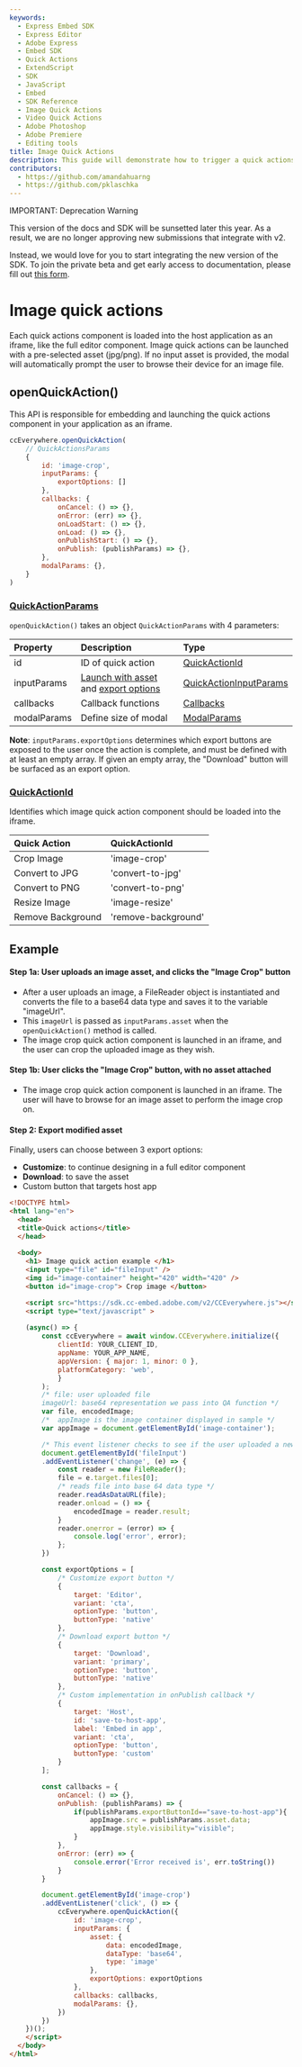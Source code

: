 ```yaml
---
keywords:
  - Express Embed SDK
  - Express Editor
  - Adobe Express
  - Embed SDK
  - Quick Actions
  - ExtendScript
  - SDK
  - JavaScript
  - Embed
  - SDK Reference
  - Image Quick Actions
  - Video Quick Actions
  - Adobe Photoshop
  - Adobe Premiere
  - Editing tools 
title: Image Quick Actions
description: This guide will demonstrate how to trigger a quick actions editor for images.
contributors:
  - https://github.com/amandahuarng
  - https://github.com/pklaschka
---
```


<InlineAlert variant="warning" slots="header, text1, text2" />

IMPORTANT: Deprecation Warning

This version of the docs and SDK will be sunsetted later this year. As a result, we are no longer approving new submissions that integrate with v2.

Instead, we would love for you to start integrating the new version of the SDK. To join the private beta and get early access to documentation, please fill out [this form](https://airtable.com/shryiOk1VwoWxUCZs?prefill_Platform=Adobe%20Express%20Embed%20SDK&hide_Platform=true).

# Image quick actions

Each quick actions component is loaded into the host application as an iframe, like the full editor component. Image quick actions can be launched with a pre-selected asset (jpg/png). If no input asset is provided, the modal will automatically prompt the user to browse their device for an image file.

## openQuickAction()

This API is responsible for embedding and launching the quick actions component in your application as an iframe.

```js
ccEverywhere.openQuickAction(
    // QuickActionsParams
    {
        id: 'image-crop', 
        inputParams: {
            exportOptions: []
        },
        callbacks: {
            onCancel: () => {},
            onError: (err) => {},
            onLoadStart: () => {},
            onLoad: () => {},
            onPublishStart: () => {},
            onPublish: (publishParams) => {},
        },
        modalParams: {},
    }
)
```

### [QuickActionParams](../../../reference/quick_actions/index.md#quickactionparams)

`openQuickAction()` takes an object `QuickActionParams` with 4 parameters:

| Property | Description | Type
| :-- | :-- | :--
| id | ID of quick action| [QuickActionId](../../../reference/quick_actions/index.md#quickactionid)
| inputParams | [Launch with asset](../../../reference/shared_types/index.md#asset) and [export options](../../../reference/quick_actions/index.md#exportoption) | [QuickActionInputParams](../../../reference/quick_actions/index.mdquickactioninputparams)
| callbacks | Callback functions | [Callbacks](../../../reference/shared_types/index.md#callbacks)
| modalParams | Define size of modal |  [ModalParams](../../../reference/shared_types/index.md#modalparams)

**Note**: `inputParams.exportOptions` determines which export buttons are exposed to the user once the action is complete, and must be defined with at least an empty array. If given an empty array, the "Download" button will be surfaced as an export option.

### [QuickActionId](../../../reference/quick_actions/index.md#quickactionid)

Identifies which image quick action component should be loaded into the iframe.

| Quick Action | QuickActionId
| :-- | :--
| Crop Image | 'image-crop'
| Convert to JPG | 'convert-to-jpg'
| Convert to PNG | 'convert-to-png'
| Resize Image | 'image-resize'
| Remove Background | 'remove-background'

## Example

#### Step 1a: User uploads an image asset, and clicks the "Image Crop" button

* After a user uploads an image, a FileReader object is instantiated and converts the file to a base64 data type and saves it to the variable "imageUrl".
* This `imageUrl` is passed as `inputParams.asset` when the `openQuickAction()` method is called.
* The image crop quick action component is launched in an iframe, and the user can crop the uploaded image as they wish.

#### Step 1b: User clicks the "Image Crop" button, with no asset attached

* The image crop quick action component is launched in an iframe. The user will have to browse for an image asset to perform the image crop on.

#### Step 2: Export modified asset

Finally, users can choose between 3 export options:

* **Customize**: to continue designing in a full editor component
* **Download**: to save the asset
* Custom button that targets host app

```html
<!DOCTYPE html>
<html lang="en">
  <head>
  <title>Quick actions</title>
  </head>
    
  <body>
    <h1> Image quick action example </h1>
    <input type="file" id="fileInput" />
    <img id="image-container" height="420" width="420" />
    <button id="image-crop"> Crop image </button>

    <script src="https://sdk.cc-embed.adobe.com/v2/CCEverywhere.js"></script>
    <script type="text/javascript" >
    
    (async() => {
        const ccEverywhere = await window.CCEverywhere.initialize({
            clientId: YOUR_CLIENT_ID,
            appName: YOUR_APP_NAME,
            appVersion: { major: 1, minor: 0 },
            platformCategory: 'web',
            }
        );
        /* file: user uploaded file
        imageUrl: base64 representation we pass into QA function */
        var file, encodedImage;
        /*  appImage is the image container displayed in sample */
        var appImage = document.getElementById('image-container');

        /* This event listener checks to see if the user uploaded a new file */
        document.getElementById('fileInput')
        .addEventListener('change', (e) => {
            const reader = new FileReader();
            file = e.target.files[0];
            /* reads file into base 64 data type */
            reader.readAsDataURL(file);
            reader.onload = () => {
                encodedImage = reader.result;
            }
            reader.onerror = (error) => {
                console.log('error', error);
            };
        })

        const exportOptions = [
            /* Customize export button */
            {
                target: 'Editor',
                variant: 'cta',
                optionType: 'button',
                buttonType: 'native'
            },
            /* Download export button */
            {
                target: 'Download',
                variant: 'primary',
                optionType: 'button',
                buttonType: 'native'
            },
            /* Custom implementation in onPublish callback */
            {
                target: 'Host',
                id: 'save-to-host-app',
                label: 'Embed in app',
                variant: 'cta',
                optionType: 'button',
                buttonType: 'custom'
            }
        ];

        const callbacks = {
            onCancel: () => {},
            onPublish: (publishParams) => {
                if(publishParams.exportButtonId=="save-to-host-app"){
                    appImage.src = publishParams.asset.data;
                    appImage.style.visibility="visible";
                }
            },
            onError: (err) => {
                console.error('Error received is', err.toString())
            }
        }

        document.getElementById('image-crop')
        .addEventListener('click', () => {
            ccEverywhere.openQuickAction({
                id: 'image-crop', 
                inputParams: {
                    asset: {
                        data: encodedImage, 
                        dataType: 'base64', 
                        type: 'image'
                    }, 
                    exportOptions: exportOptions
                },
                callbacks: callbacks,
                modalParams: {},
            })
        })
    })();
    </script>
  </body> 
</html>
```
